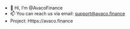 - 👋 Hi, I’m @AvacoFinance
- 📫 You can reach us via email: support@avaco.finance
- Project: Https://avaco.finance


